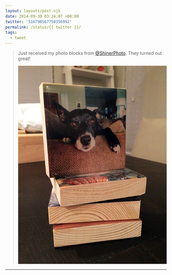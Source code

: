 ```yaml
---
layout: layouts/post.njk
date: 2014-09-30 03:24:07 +00:00
twitter: '516790567750356992'
permalink: /status/{{ twitter }}/
tags: 
  - tweet
---
```


> Just received my photo blocks from [@ShinerPhoto](https://twitter.com/ShinerPhoto). They turned out great! 
> 
> ![wood blocks with glossy photos printed on them](/img/516790567750356992-BywCSFKIYAMRsnR.png)

---
